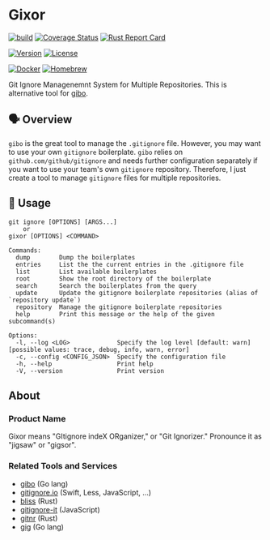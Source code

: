 # Gixor

[![build](https://github.com/tamada/gixor/actions/workflows/build.yaml/badge.svg)](https://github.com/tamada/gixor/actions/workflows/build.yaml)
[![Coverage Status](https://coveralls.io/repos/github/tamada/gixor/badge.svg?branch=main)](https://coveralls.io/github/tamada/gixor?branch=main)
[![Rust Report Card](https://rust-reportcard.xuri.me/badge/github.com/tamada/gixor)](https://rust-reportcard.xuri.me/report/github.com/tamada/gixor)

[![Version](https://img.shields.io/badge/Version-v${VERSION}-green)](https://github.com/tamada/gixor/releases/tag/v${VERSION})
[![License](https://img.shields.io/badge/License-MIT-green)](https://github.com/tamada/gixor/blob/main/LICENSE)

[![Docker](https://img.shields.io/badge/Docker-ghcr.io/tamada/gixor:${VERSION}-blue?logo=docker)](https://github.com/tamada/gixor/pkgs/container/gixor/)
[![Homebrew](https://img.shields.io/badge/Homebrew-tamada/tap/gixor-blue?logo=homebrew)](https://github.com/tamada/homebrew-tap)

Git Ignore Managenemnt System for Multiple Repositories.
This is alternative tool for [gibo](https://github.com/simonwhitaker/gibo).

## :speaking_head: Overview

`gibo` is the great tool to manage the `.gitignore` file.
However, you may want to use your own `gitignore` boilerplate. 
`gibo` relies on `github.com/github/gitignore` and needs further configuration separately if you want to use your team's own `gitignore` repository.
Therefore, I just create a tool to manage `gitignore` files for multiple repositories.

## :runner: Usage

```shell
git ignore [OPTIONS] [ARGS...]
    or 
gixor [OPTIONS] <COMMAND>

Commands:
  dump        Dump the boilerplates
  entries     List the the current entries in the .gitignore file
  list        List available boilerplates
  root        Show the root directory of the boilerplate
  search      Search the boilerplates from the query
  update      Update the gitignore boilerplate repositories (alias of `repository update`)
  repository  Manage the gitignore boilerplate repositories
  help        Print this message or the help of the given subcommand(s)

Options:
  -l, --log <LOG>             Specify the log level [default: warn] [possible values: trace, debug, info, warn, error]
  -c, --config <CONFIG_JSON>  Specify the configuration file
  -h, --help                  Print help
  -V, --version               Print version
```

## About

### Product Name

Gixor means "GItignore indeX ORganizer," or "Git Ignorizer."
Pronounce it as "jigsaw" or "gigsor".

### Related Tools and Services

- [gibo](https://github.com/simonwhitaker/gibo) (Go lang)
- [gitignore.io](https://www.gitignore.io/) (Swift, Less, JavaScript, ...)
- [bliss](https://github.com/ajmwagar/bliss) (Rust)
- [gitignore-it](https://github.com/christopherkade/gitignore-it) (JavaScript)
- [gitnr](https://github.com/reemus-dev/gitnr) (Rust)
- [gig](https://github.com/shihanng/gig) (Go lang)
